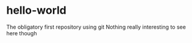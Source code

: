 # hello-world
The obligatory first repository using git
Nothing really interesting to see here though
